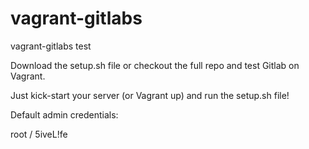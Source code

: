 vagrant-gitlabs
===============

vagrant-gitlabs test

Download the setup.sh file or checkout the full repo and test Gitlab on Vagrant.

Just kick-start your server (or Vagrant up) and run the setup.sh file!


Default admin credentials:

root / 5iveL!fe
